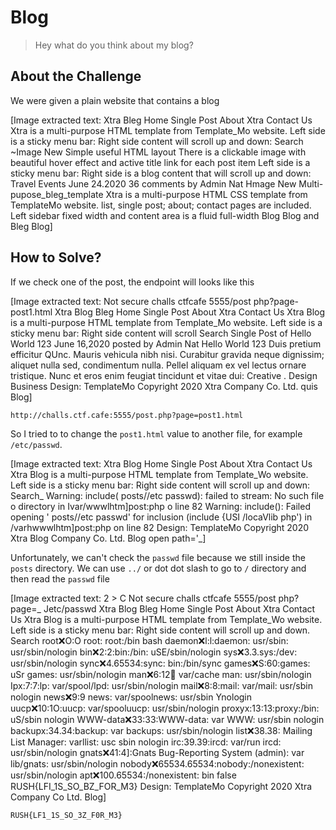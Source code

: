 # Blog
> Hey what do you think about my blog?

## About the Challenge
We were given a plain website that contains a blog


[Image extracted text: Xtra
Bleg Home
Single Post
About Xtra
Contact Us
Xtra
is a
multi-purpose HTML template from Template_Mo website. Left side is a sticky menu bar: Right side content will scroll up and down:
Search
~Image
New
Simple
useful HTML layout
There is a clickable image with beautiful hover effect and active title link for each post item Left side is a sticky menu bar: Right side is a blog content that will scroll up and down:
Travel
Events June 24.2020
36 comments by Admin Nat
Hmage
New
Multi-pupose_bleg_template
Xtra
is a
multi-purpose HTML CSS template from TemplateMo website.
list, single post; about; contact pages are included. Left sidebar fixed width and content area is a fluid full-width
Blog
Blog
and
Bleg
Blog]


## How to Solve?
If we check one of the post, the endpoint will looks like this


[Image extracted text: Not secure
challs ctfcafe 5555/post php?page-post1.html
Xtra Blog
Bleg Home
Single Post
About Xtra
Contact Us
Xtra Blog is a multi-purpose HTML template from Template_Mo website. Left side is a sticky menu bar: Right side content will scroll
Search
Single Post of Hello World 123
June 16,2020 posted by Admin Nat
Hello World 123
Duis pretium efficitur QUnc. Mauris vehicula nibh nisi. Curabitur gravida neque dignissim; aliquet nulla sed, condimentum nulla. Pellel
aliquam ex vel lectus ornare tristique. Nunc et eros
enim feugiat tincidunt et vitae dui:
Creative . Design
Business
Design: TemplateMo
Copyright 2020 Xtra
Company Co. Ltd.
quis
Blog]


```
http://challs.ctf.cafe:5555/post.php?page=post1.html
```

So I tried to to change the `post1.html` value to another file, for example `/etc/passwd`.


[Image extracted text: Xtra
Blog Home
Single Post
About Xtra
Contact Us
Xtra Blog is a multi-purpose HTML template from Template_Wo website. Left side is a sticky menu bar: Right side content will scroll up and down:
Search_
Warning: include(  posts//etc passwd): failed to
stream: No such file o directory in Ivar/wwwlhtm]post:php o line 82
Warning: include(): Failed opening ' posts//etc passwd' for inclusion (include
{USI
/locaVlib php') in /varhwwwlhtm]post:php on line 82
Design: TemplateMo
Copyright 2020 Xtra Blog Company Co. Ltd.
Blog
open
path='_]


Unfortunately, we can't check the `passwd` file because we still inside the `posts` directory. We can use `../` or dot dot slash to go to `/` directory and then read the `passwd` file


[Image extracted text: 2 >
C
Not secure
challs ctfcafe 5555/post php?page=_
Jetc/passwd
Xtra Blog
Bleg Home
Single Post
About Xtra
Contact Us
Xtra Blog is a multi-purpose HTML template from Template_Wo website. Left side is a sticky menu bar: Right side content will scroll up and down.
Search
root:x:O:O root: root:/bin bash daemon:x:l:l:daemon: usr/sbin: usr/sbin/nologin bin:x:2:2:bin:/bin: uSE/sbin/nologin sys:x:3.3.sys:/dev: usr/sbin/nologin sync:x:4.65534:sync: bin:/bin/sync
games:x:S:60:games: uSr games: usr/sbin/nologin man:x:6:12:man: var/cache man: usr/sbin/nologin Ipx:7:7:lp: var/spool/lpd: usr/sbin/nologin mail:x:8:8:mail: var/mail: usr/sbin nologin
news:x:9:9 news: var/spoolnews: usr/sbin
Ynologin uucp:x:10:1O:uucp: var/spooluucp: usr/sbin/nologin proxyx:13:13:proxy:/bin: uS/sbin nologin WWW-data:x:33:33:WWW-data: var WWW: usr/sbin nologin
backupx:34.34:backup: var backups: usr/sbin/nologin list:x:38.38: Mailing List Manager: varllist: usc sbin nologin irc:39.39:ircd: var/run ircd: usr/sbin/nologin gnats:x:41:4]:Gnats Bug-Reporting System
(admin): var lib/gnats: usr/sbin/nologin nobody:x:65534.65534:nobody:/nonexistent: usr/sbin/nologin
apt:x:100.65534:/nonexistent: bin false RUSH{LFI_1S_SO_BZ_FOR_M3}
Design: TemplateMo
Copyright 2020 Xtra
Company Co Ltd.
Blog]


```
RUSH{LF1_1S_SO_3Z_F0R_M3}
```